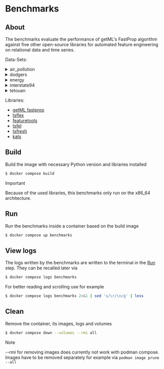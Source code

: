 # Benchmarks

## About

The benchmarks evaluate the performance of getML's FastProp algorithm against five other open-source libraries for automated feature engineering on relational data and time series.

Data-Sets:

<details>
  <summary>air_pollution</summary>

  The dataset contains hourly data on air pollution and weather in Beijing, China. The challenge is to predict the pm2.5 concentration for the next hour.

  S. De Vito, E. Massera, M. Piga, L. Martinotto, and G. Di Francia,“On field calibration of an electronic nose for benzene estimation in an urban pollution monitoring scenario,” Sensors and Actuators B: Chemical, vol. 129, no. 2, pp. 750–757, 2008. [Online]. Available: https://www.sciencedirect.com/science/article/pii/S0925400507007691

  A detailed demonstration of how to handle this data-set can be found in the [getML-demo repository](https://github.com/getml/getml-demo?tab=readme-ov-file#descriptions)
</details>
<details>
  <summary>dodgers</summary>

  The dataset contains five-minute measurements of traffic near Los Angeles. The traffic volume can be affected by a game hosted by the LA Dodgers in the nearby stadium, but not to the extent that it is very obvious to spot such an event in the data. The LA Dodgers are a popular baseball team from Los Angeles.  The challenge is to predict the traffic volume for the next five-minute interval.

  A. Ihler, J. Hutchins, and P. Smyth, “Adaptive event detection with time-varying poisson processes,” in Proceedings of the 12th ACM SIGKDD international conference on Knowledge discovery and data mining, 2006, pp. 207–216.

  A detailed demonstration of how to handle this data-set can be found in the [getML-demo repository](https://github.com/getml/getml-demo?tab=readme-ov-file#descriptions)
</details>
<details>
  <summary>energy</summary>

  The dataset contains measurements of the electricity consumption of a single household in ten-minute-intervals. The challenge is to predict the energy consumption of all household appliances for the next ten-minute interval.
</details>
<details>
  <summary>interstate94</summary>

  The dataset contains hourly data on traffic volume on the Interstate 94 from Minneapolis to StPaul. The challenge is to predict the traffic volume for the next hour.

  A detailed demonstration of how to handle this data-set can be found in the [getML-demo repository](https://github.com/getml/getml-demo?tab=readme-ov-file#descriptions)
</details>
<details>
  <summary>tetouan</summary>

  The dataset contains the electricity consumption of three different zones in Tetouan City, north Morocco measured in ten-minute intervals. The challenge is to predict the electricity consumption in Zone 1 for the next ten-minute interval.

  A. Salam and A. El Hibaoui, “Comparison of machine learning algorithms for the power consumption prediction:-case study of tetouan city–,” in 2018 6th International Renewable and Sustainable Energy Conference (IRSEC). IEEE, 2018, pp. 1–5.
</details>

Libraries:

* [getML fastprop](https://docs.getml.com/latest/user_guide/feature_engineering/feature_engineering.html#fastprop)
* [tsflex](https://github.com/predict-idlab/tsflex)
* [featuretools](https://www.featuretools.com/)
* [tsfel](https://github.com/fraunhoferportugal/tsfel)
* [tsfresh](https://github.com/blue-yonder/tsfresh)
* [kats](https://github.com/facebookresearch/Kats)

## Build

Build the image with necessary Python version and libraries installed

```bash
$ docker compose build
```

> [!IMPORTANT]
> Because of the used libraries, this benchmarks only run on the x86_64 architecture.

## Run

Run the benchmarks inside a container based on the build image

```bash
$ docker compose up benchmarks
```

## View logs

The logs written by the benchmarks are written to the terminal in the [Run](#run) step. They can be recalled later via

```bash
$ docker compose logs benchmarks
```

For better reading and scrolling use for example

```bash
$ docker compose logs benchmarks 2>&1 | sed 's/\r/\n/g' | less
```

## Clean

Remove the container, its images, logs and volumes

```bash
$ docker compose down --volumes --rmi all
```

> [!NOTE]
> *--rmi* for removing images does currently not work with podman compose.
> Images have to be removed separately for example via `podman image prune --all`
